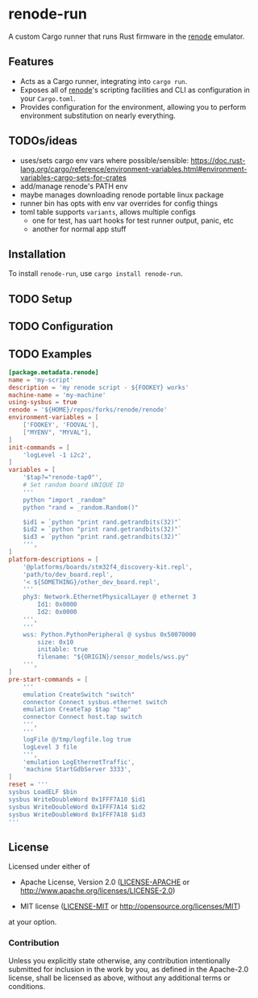 # renode-run

A custom Cargo runner that runs Rust firmware in the [renode] emulator.

## Features

* Acts as a Cargo runner, integrating into `cargo run`.
* Exposes all of [renode]'s scripting facilities and CLI as configuration in your `Cargo.toml`.
* Provides configuration for the environment, allowing you to perform environment substitution on
  nearly everything.

## TODOs/ideas

* uses/sets cargo env vars where possible/sensible: https://doc.rust-lang.org/cargo/reference/environment-variables.html#environment-variables-cargo-sets-for-crates
* add/manage renode's PATH env
* maybe manages downloading renode portable linux package
* runner bin has opts with env var overrides for config things
* toml table supports `variants`, allows multiple configs
  - one for test, has uart hooks for test runner output, panic, etc
  - another for normal app stuff

## Installation

To install `renode-run`, use `cargo install renode-run`.

## TODO Setup

## TODO Configuration

## TODO Examples

```toml
[package.metadata.renode]
name = 'my-script'
description = 'my renode script - ${FOOKEY} works'
machine-name = 'my-machine'
using-sysbus = true
renode = '${HOME}/repos/forks/renode/renode'
environment-variables = [
    ['FOOKEY', 'FOOVAL'],
    ["MYENV", "MYVAL"],
]
init-commands = [
    'logLevel -1 i2c2',
]
variables = [
    '$tap?="renode-tap0"',
    # Set random board UNIQUE ID
    '''
    python "import _random"
    python "rand = _random.Random()"

    $id1 = `python "print rand.getrandbits(32)"`
    $id2 = `python "print rand.getrandbits(32)"`
    $id3 = `python "print rand.getrandbits(32)"`
    ''',
]
platform-descriptions = [
    '@platforms/boards/stm32f4_discovery-kit.repl',
    'path/to/dev_board.repl',
    '< ${SOMETHING}/other_dev_board.repl',
    '''
    phy3: Network.EthernetPhysicalLayer @ ethernet 3
        Id1: 0x0000
        Id2: 0x0000
    ''',
    '''
    wss: Python.PythonPeripheral @ sysbus 0x50070000
        size: 0x10
        initable: true
        filename: "${ORIGIN}/sensor_models/wss.py"
    ''',
]
pre-start-commands = [
    '''
    emulation CreateSwitch "switch"
    connector Connect sysbus.ethernet switch
    emulation CreateTap $tap "tap"
    connector Connect host.tap switch
    ''',
    '''
    logFile @/tmp/logfile.log true
    logLevel 3 file
    ''',
    'emulation LogEthernetTraffic',
    'machine StartGdbServer 3333',
]
reset = '''
sysbus LoadELF $bin
sysbus WriteDoubleWord 0x1FFF7A10 $id1
sysbus WriteDoubleWord 0x1FFF7A14 $id2
sysbus WriteDoubleWord 0x1FFF7A18 $id3
'''
```

## License

Licensed under either of

- Apache License, Version 2.0 ([LICENSE-APACHE](LICENSE-APACHE) or http://www.apache.org/licenses/LICENSE-2.0)

- MIT license ([LICENSE-MIT](LICENSE-MIT) or http://opensource.org/licenses/MIT)

at your option.

### Contribution

Unless you explicitly state otherwise, any contribution intentionally submitted
for inclusion in the work by you, as defined in the Apache-2.0 license, shall be
licensed as above, without any additional terms or conditions.

[renode]: https://renode.io/
